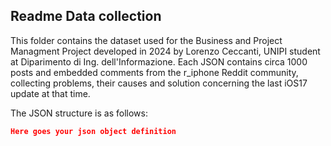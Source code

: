 ## Readme Data collection

This folder contains the dataset used for the Business and Project Managment Project developed in 2024 by Lorenzo Ceccanti, UNIPI student at Diparimento di Ing. dell'Informazione.
Each JSON contains circa 1000 posts and embedded comments from the r_iphone Reddit community, collecting problems, their causes and solution concerning the last iOS17 update at that time.

The JSON structure is as follows:

```json
Here goes your json object definition
```
